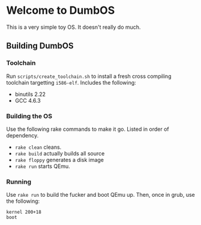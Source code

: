 # Welcome to DumbOS

This is a very simple toy OS. It doesn't really do much.

## Building DumbOS

### Toolchain

Run `scripts/create_toolchain.sh` to install a fresh cross compiling toolchain targetting `i586-elf`. Includes the following:

* binutils 2.22
* GCC 4.6.3

### Building the OS

Use the following rake commands to make it go. Listed in order of dependency.

* `rake clean` cleans.
* `rake build` actually builds all source
* `rake floppy` generates a disk image
* `rake run` starts QEmu.

### Running

Use `rake run` to build the fucker and boot QEmu up. Then, once in grub, use the following:

```
kernel 200+18
boot
```
